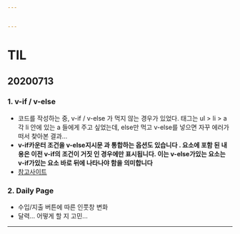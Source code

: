 ```yaml
---


---
```


<h1 id="til">TIL</h1>
<h2 id="section">20200713</h2>
<h3 id="v-if--v-else">1. v-if / v-else</h3>
<ul>
<li>코드를 작성하는 중, v-if / v-else 가 먹지 않는 경우가 있었다. 태그는 ul &gt; li &gt; a 각 li 안에 있는 a 들에게 주고 싶었는데, else만 먹고 v-else를 넣으면 자꾸 에러가 떠서 찾아본 결과…</li>
<li><strong>v-if카운터 조건을 v-else지시문 과 통합하는 옵션도 있습니다 . 요소에 포함 된 내용은 이전 v-if의 조건이 거짓 인 경우에만 표시됩니다. 이는 v-else가있는 요소는 v-if가있는 요소 바로 뒤에 나타나야 함을 의미합니다</strong></li>
<li><a href="https://riptutorial.com/vue-js/example/11981/v-if---v-else">참고사이트</a></li>
</ul>
<h3 id="daily-page">2. Daily Page</h3>
<ul>
<li>수입/지출 버튼에 따른 인풋창 변화</li>
<li>달력… 어떻게 할 지 고민…</li>
</ul>
<hr>

